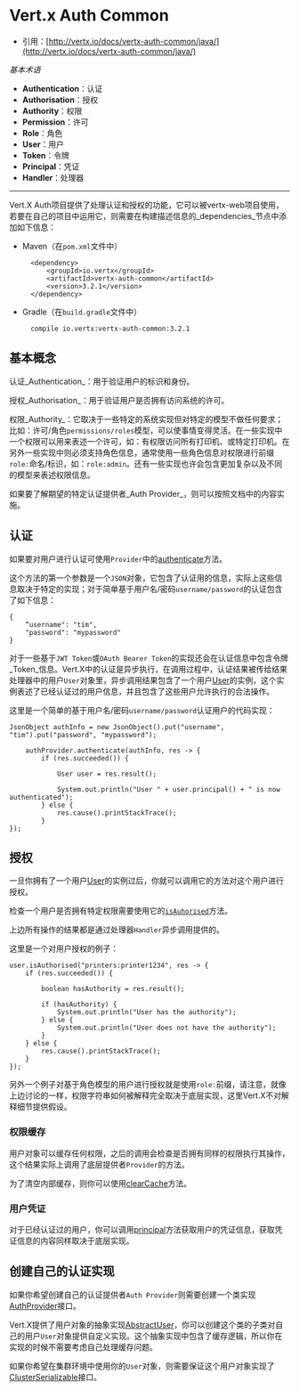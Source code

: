 # Vert.x Auth Common

* 引用：[http://vertx.io/docs/vertx-auth-common/java/](http://vertx.io/docs/vertx-auth-common/java/)

_基本术语_

* __Authentication__：认证
* __Authorisation__：授权
* __Authority__：权限
* __Permission__：许可
* __Role__：角色
* __User__：用户
* __Token__：令牌
* __Principal__：凭证
* __Handler__：处理器

<hr>

Vert.X Auth项目提供了处理认证和授权的功能，它可以被vertx-web项目使用，若要在自己的项目中运用它，则需要在构建描述信息的_dependencies_节点中添加如下信息：

* Maven（在`pom.xml`文件中）

        <dependency>
            <groupId>io.vertx</groupId>
            <artifactId>vertx-auth-common</artifactId>
            <version>3.2.1</version>
        </dependency>
* Gradle（在`build.gradle`文件中）

        compile io.vertx:vertx-auth-common:3.2.1

## 基本概念

认证_Authentication_：用于验证用户的标识和身份。

授权_Authorisation_：用于验证用户是否拥有访问系统的许可。

权限_Authority_：它取决于一些特定的系统实现但对特定的模型不做任何要求；比如：许可/角色`permissions/roles`模型，可以使事情变得灵活。在一些实现中一个权限可以用来表述一个许可，如：有权限访问所有打印机、或特定打印机。在另外一些实现中则必须支持角色信息，通常使用一些角色信息对权限进行前缀`role:`命名/标识，如：`role:admin`。还有一些实现也许会包含更加复杂以及不同的模型来表述权限信息。

如果要了解期望的特定认证提供者_Auth Provider_，则可以按照文档中的内容实施。

## 认证

如果要对用户进行认证可使用`Provider`中的[authenticate](http://vertx.io/docs/apidocs/io/vertx/ext/auth/AuthProvider.html#authenticate-io.vertx.core.json.JsonObject-io.vertx.core.Handler-)方法。

这个方法的第一个参数是一个`JSON`对象，它包含了认证用的信息，实际上这些信息取决于特定的实现；对于简单基于用户名/密码`username/password`的认证包含了如下信息：

    {
        “username": "tim",
        "password": "mypassword"
    }
对于一些基于`JWT Token`或`OAuth Bearer Token`的实现还会在认证信息中包含令牌_Token_信息。Vert.X中的认证是异步执行，在调用过程中，认证结果被传给结果处理器中的用户`User`对象里，异步调用结果包含了一个用户[User](http://vertx.io/docs/apidocs/io/vertx/ext/auth/User.html)的实例，这个实例表述了已经认证过的用户信息，并且包含了这些用户允许执行的合法操作。

这里是一个简单的基于用户名/密码`username/password`认证用户的代码实现：

    JsonObject authInfo = new JsonObject().put("username", "tim").put("password", "mypassword");

        authProvider.authenticate(authInfo, res -> {
            if (res.succeeded()) {

                User user = res.result();
        
                System.out.println("User " + user.principal() + " is now authenticated");
            } else {
                res.cause().printStackTrace();
            }
    });

## 授权

一旦你拥有了一个用户[User](http://vertx.io/docs/apidocs/io/vertx/ext/auth/User.html)的实例过后，你就可以调用它的方法对这个用户进行授权。

检查一个用户是否拥有特定权限需要使用它的[`isAuhorised`](http://vertx.io/docs/apidocs/io/vertx/ext/auth/User.html#isAuthorised-java.lang.String-io.vertx.core.Handler-)方法。

上边所有操作的结果都是通过处理器`Handler`异步调用提供的。

这里是一个对用户授权的例子：

    user.isAuthorised("printers:printer1234", res -> {
        if (res.succeeded()) {

            boolean hasAuthority = res.result();

            if (hasAuthority) {
                System.out.println("User has the authority");
            } else {
                System.out.println("User does not have the authority");
            }
        } else {
            res.cause().printStackTrace();
        }
    });
另外一个例子对基于角色模型的用户进行授权就是使用`role:`前缀，请注意，就像上边讨论的一样，权限字符串如何被解释完全取决于底层实现，这里Vert.X不对解释细节提供假设。

### 权限缓存

用户对象可以缓存任何权限，之后的调用会检查是否拥有同样的权限执行其操作，这个结果实际上调用了底层提供者`Provider`的方法。

为了清空内部缓存，则你可以使用[clearCache](http://vertx.io/docs/apidocs/io/vertx/ext/auth/User.html#clearCache--)方法。

### 用户凭证

对于已经认证过的用户，你可以调用[principal](http://vertx.io/docs/apidocs/io/vertx/ext/auth/User.html#principal--)方法获取用户的凭证信息，获取凭证信息的内容同样取决于底层实现。

## 创建自己的认证实现

如果你希望创建自己的认证提供者`Auth Provider`则需要创建一个类实现[AuthProvider](http://vertx.io/docs/apidocs/io/vertx/ext/auth/AuthProvider.html)接口。

Vert.X提供了用户对象的抽象实现[AbstractUser](http://vertx.io/docs/apidocs/io/vertx/ext/auth/AbstractUser.html)，你可以创建这个类的子类对自己的用户`User`对象提供自定义实现。这个抽象实现中包含了缓存逻辑，所以你在实现的时候不需要考虑自己处理缓存问题。

如果你希望在集群环境中使用你的`User`对象，则需要保证这个用户对象实现了[ClusterSerializable](http://vertx.io/docs/apidocs/io/vertx/core/shareddata/impl/ClusterSerializable.html)接口。

